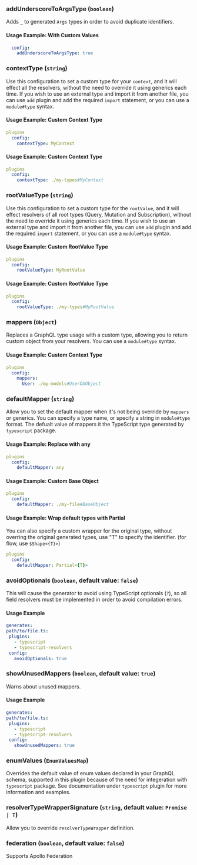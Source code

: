 
### addUnderscoreToArgsType (`boolean`)

Adds `_` to generated `Args` types in order to avoid duplicate identifiers.


#### Usage Example: With Custom Values

```yml
  config:
    addUnderscoreToArgsType: true
```


### contextType (`string`)

Use this configuration to set a custom type for your `context`, and it will effect all the resolvers, without the need to override it using generics each time. If you wish to use an external type and import it from another file, you can use `add` plugin and add the required `import` statement, or you can use a `module#type` syntax.


#### Usage Example: Custom Context Type

```yml
plugins
  config:
    contextType: MyContext
```
#### Usage Example: Custom Context Type

```yml
plugins
  config:
    contextType: ./my-types#MyContext
```

### rootValueType (`string`)

Use this configuration to set a custom type for the `rootValue`, and it will effect resolvers of all root types (Query, Mutation and Subscription), without the need to override it using generics each time. If you wish to use an external type and import it from another file, you can use `add` plugin and add the required `import` statement, or you can use a `module#type` syntax.


#### Usage Example: Custom RootValue Type

```yml
plugins
  config:
    rootValueType: MyRootValue
```
#### Usage Example: Custom RootValue Type

```yml
plugins
  config:
    rootValueType: ./my-types#MyRootValue
```

### mappers (`Object`)

Replaces a GraphQL type usage with a custom type, allowing you to return custom object from your resolvers. You can use a `module#type` syntax.


#### Usage Example: Custom Context Type

```yml
plugins
  config:
    mappers:
      User: ./my-models#UserDbObject
```

### defaultMapper (`string`)

Allow you to set the default mapper when it's not being override by `mappers` or generics. You can specify a type name, or specify a string in `module#type` format. The defualt value of mappers it the TypeScript type generated by `typescript` package.


#### Usage Example: Replace with any

```yml
plugins
  config:
    defaultMapper: any
```

#### Usage Example: Custom Base Object

```yml
plugins
  config:
    defaultMapper: ./my-file#BaseObject
```

#### Usage Example: Wrap default types with Partial
You can also specify a custom wrapper for the original type, without overring the original generated types, use "T" to specify the identifier. (for flow, use `$Shape<{T}>`)

```yml
plugins
  config:
    defaultMapper: Partial<{T}>
```

### avoidOptionals (`boolean`, default value: `false`)

This will cause the generator to avoid using TypeScript optionals (`?`), so all field resolvers must be implemented in order to avoid compilation errors.


#### Usage Example

```yml
generates:
path/to/file.ts:
 plugins:
   - typescript
   - typescript-resolvers
 config:
   avoidOptionals: true
```

### showUnusedMappers (`boolean`, default value: `true`)

Warns about unused mappers.


#### Usage Example

```yml
generates:
path/to/file.ts:
 plugins:
   - typescript
   - typescript-resolvers
 config:
   showUnusedMappers: true
```

### enumValues (`EnumValuesMap`)

Overrides the default value of enum values declared in your GraphQL schema, supported in this plugin because of the need for integeration with `typescript` package. See documentation under `typescript` plugin for more information and examples.




### resolverTypeWrapperSignature (`string`, default value: `Promise | T`)

Allow you to override `resolverTypeWrapper` definition.




### federation (`boolean`, default value: `false`)

Supports Apollo Federation


